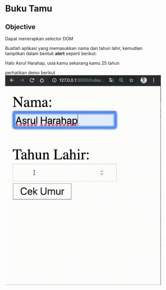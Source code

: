 # Buku Tamu

## Objective

Dapat menerapkan selector DOM

Buatlah aplikasi yang memasukkan nama dan tahun lahir, kemudian tampilkan dalam bentuk **alert** seperti berikut: 

Halo Asrul Harahap, usia kamu sekarang kamu 25 tahun

perhatikan demo berikut
![Demo DOM](../assets/dom-selector.gif)